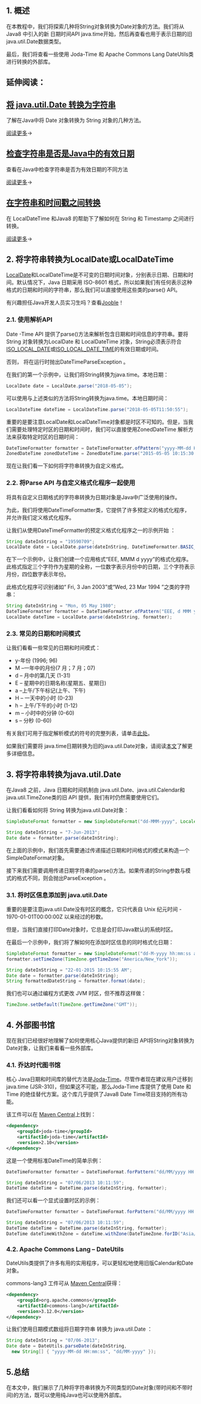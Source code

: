 ## 1. 概述

在本教程中，我们将探索几种将String对象转换为Date对象的方法。我们将从Java8 中引入的新 日期时间API java.time开始，然后再查看也用于表示日期的旧java.util.Date数据类型。

最后，我们将查看一些使用 Joda-Time 和 Apache Commons Lang DateUtils类进行转换的外部库。

## 延伸阅读：

## [将 java.util.Date 转换为字符串](https://www.baeldung.com/java-util-date-to-string)

了解在Java中将 Date 对象转换为 String 对象的几种方法。

[阅读更多](https://www.baeldung.com/java-util-date-to-string)→

## [检查字符串是否是Java中的有效日期](https://www.baeldung.com/java-string-valid-date)

查看在Java中检查字符串是否为有效日期的不同方法

[阅读更多](https://www.baeldung.com/java-string-valid-date)→

## [在字符串和时间戳之间转换](https://www.baeldung.com/java-string-to-timestamp)

在 LocalDateTime 和Java8 的帮助下了解如何在 String 和 Timestamp 之间进行转换。

[阅读更多](https://www.baeldung.com/java-string-to-timestamp)→

## 2. 将字符串转换为LocalDate或LocalDateTime

[LocalDate](https://www.baeldung.com/java-8-date-time-intro)和LocalDateTime是不可变的日期时间对象，分别表示日期、日期和时间。默认情况下，Java 日期采用 ISO-8601 格式，所以如果我们有任何表示这种格式的日期和时间的字符串，那么我们可以直接使用这些类的parse() API。

有兴趣担任Java开发人员实习生吗？查看[Jooble](https://jooble.org/jobs-java-developer-internship)！

### 2.1. 使用解析API

Date -Time API 提供了parse()方法来解析包含日期和时间信息的字符串。要将 String 对象转换为LocalDate 和 LocalDateTime 对象，String必须表示符合[ISO_LOCAL_DATE](https://docs.oracle.com/en/java/javase/11/docs/api/java.base/java/time/format/DateTimeFormatter.html#ISO_LOCAL_DATE)或[ISO_LOCAL_DATE_TIME](https://docs.oracle.com/en/java/javase/11/docs/api/java.base/java/time/format/DateTimeFormatter.html#ISO_LOCAL_DATE_TIME)的有效日期或时间。

否则， 将在运行时抛出DateTimeParseException 。

在我们的第一个示例中，让我们将String转换为java.time。本地日期：

```java
LocalDate date = LocalDate.parse("2018-05-05");
```

可以使用与上述类似的方法将String转换为java.time。本地日期时间：

```java
LocalDateTime dateTime = LocalDateTime.parse("2018-05-05T11:50:55");
```

重要的是要注意LocalDate和LocalDateTime对象都是时区不可知的。但是，当我们需要处理特定时区的日期和时间时，我们可以直接使用ZonedDateTime 解析方法来获取特定时区的日期时间：

```java
DateTimeFormatter formatter = DateTimeFormatter.ofPattern("yyyy-MM-dd HH:mm:ss z");
ZonedDateTime zonedDateTime = ZonedDateTime.parse("2015-05-05 10:15:30 Europe/Paris", formatter);
```

现在让我们看一下如何将字符串转换为自定义格式。

### 2.2. 将Parse API 与自定义格式化程序一起使用

将具有自定义日期格式的字符串转换为日期对象是Java中广泛使用的操作。

为此，我们将使用DateTimeFormatter类，它提供了许多预定义的格式化程序，并允许我们定义格式化程序。

让我们从使用DateTimeFormatter的预定义格式化程序之一的示例开始 ：

```java
String dateInString = "19590709";
LocalDate date = LocalDate.parse(dateInString, DateTimeFormatter.BASIC_ISO_DATE);
```

在下一个示例中，让我们创建一个应用格式“EEE, MMM d yyyy”的格式化程序。此格式指定三个字符作为星期的全称，一位数字表示月份中的日期，三个字符表示月份，四位数字表示年份。

此格式化程序可识别诸如“ Fri, 3 Jan 2003”或“Wed, 23 Mar 1994 ”之类的字符串：

```java
String dateInString = "Mon, 05 May 1980";
DateTimeFormatter formatter = DateTimeFormatter.ofPattern("EEE, d MMM yyyy", Locale.ENGLISH);
LocalDate dateTime = LocalDate.parse(dateInString, formatter);
```

### 2.3. 常见的日期和时间模式

让我们看看一些常见的日期和时间模式：

-   y-年份 (1996; 96)
-   M –一年中的月份(7 月；7 月；07)
-   d – 月中的第几天 (1-31)
-   E – 星期中的日期名称(星期五、星期日)
-   a –上午/下午标记(上午、下午)
-   H – 一天中的小时 (0-23)
-   h – 上午/下午的小时 (1-12)
-   m – 小时中的分钟 (0-60)
-   s – 分秒 (0-60)

有关我们可用于指定解析模式的符号的完整列表，请单击[此处](https://docs.oracle.com/en/java/javase/11/docs/api/java.base/java/time/format/DateTimeFormatter.html#patterns)。

如果我们需要将 java.time日期转换为旧的java.util.Date对象，请阅读[本文](https://www.baeldung.com/java-date-to-localdate-and-localdatetime)了解更多详细信息。

## 3. 将字符串转换为java.util.Date

在Java8 之前，Java 日期和时间机制由 java.util.Date、java.util.Calendar和java.util.TimeZone类的旧 API 提供，我们有时仍然需要使用它们。

让我们看看如何将 String 转换为java.util.Date对象：

```java
SimpleDateFormat formatter = new SimpleDateFormat("dd-MMM-yyyy", Locale.ENGLISH);

String dateInString = "7-Jun-2013";
Date date = formatter.parse(dateInString);
```

在上面的示例中，我们首先需要通过传递描述日期和时间格式的模式来构造一个SimpleDateFormat对象。

接下来我们需要调用传递日期字符串的parse()方法。如果传递的String参数与模式的格式不同，则会抛出ParseException 。

### 3.1. 将时区信息添加到 java.util.Date

重要的是要注意java.util.Date没有时区的概念，它只代表自 Unix 纪元时间 - 1970-01-01T00:00:00Z 以来经过的秒数。

但是，当我们直接打印Date对象时，它总是会打印Java默认的系统时区。

在最后一个示例中，我们将了解如何在添加时区信息的同时格式化日期：

```java
SimpleDateFormat formatter = new SimpleDateFormat("dd-M-yyyy hh:mm:ss a", Locale.ENGLISH);
formatter.setTimeZone(TimeZone.getTimeZone("America/New_York"));

String dateInString = "22-01-2015 10:15:55 AM"; 
Date date = formatter.parse(dateInString);
String formattedDateString = formatter.format(date);
```

我们也可以通过编程方式更改 JVM 时区，但不推荐这样做：

```java
TimeZone.setDefault(TimeZone.getTimeZone("GMT"));
```

## 4. 外部图书馆

现在我们已经很好地理解了如何使用核心Java提供的新旧 API将String对象转换为Date对象，让我们来看看一些外部库。

### 4.1. 乔达时代图书馆

核心 Java日期和时间库的替代方法是[Joda-Time](http://www.joda.org/joda-time/)。尽管作者现在建议用户迁移到java.time (JSR-310)，但如果这不可能，那么Joda-Time 库提供了使用 Date 和 Time 的绝佳替代方案。这个库几乎提供了Java8 Date Time项目支持的所有功能。

该工件可以在 [Maven Central](https://search.maven.org/classic/#search|ga|1|a%3A"joda-time")上找到：

```xml
<dependency>
    <groupId>joda-time</groupId>
    <artifactId>joda-time</artifactId>
    <version>2.10</version>
</dependency>
```

这是一个使用标准DateTime的简单示例：

```java
DateTimeFormatter formatter = DateTimeFormat.forPattern("dd/MM/yyyy HH:mm:ss");

String dateInString = "07/06/2013 10:11:59";
DateTime dateTime = DateTime.parse(dateInString, formatter);
```

我们还可以看一个显式设置时区的示例：

```java
DateTimeFormatter formatter = DateTimeFormat.forPattern("dd/MM/yyyy HH:mm:ss");

String dateInString = "07/06/2013 10:11:59";
DateTime dateTime = DateTime.parse(dateInString, formatter);
DateTime dateTimeWithZone = dateTime.withZone(DateTimeZone.forID("Asia/Kolkata"));
```

### 4.2. Apache Commons Lang – DateUtils

DateUtils类提供了许多有用的实用程序，可以更轻松地使用旧版Calendar和Date对象。

commons-lang3 工件可从 [Maven Central](https://search.maven.org/classic/#search|ga|1|a%3A"commons-lang3")获得：

```xml
<dependency>
    <groupId>org.apache.commons</groupId>
    <artifactId>commons-lang3</artifactId>
    <version>3.12.0</version>
</dependency>
```

让我们使用日期模式数组将日期字符串 转换为 java.util.Date ：

```java
String dateInString = "07/06-2013";
Date date = DateUtils.parseDate(dateInString, 
  new String[] { "yyyy-MM-dd HH:mm:ss", "dd/MM-yyyy" });
```

## 5.总结

在本文中，我们展示了几种将字符串转换为不同类型的Date对象(带时间和不带时间)的方法，既可以使用纯Java也可以使用外部库。